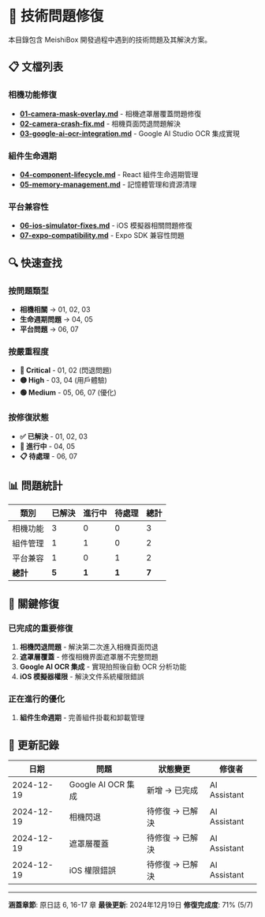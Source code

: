 # 🔧 技術問題修復

本目錄包含 MeishiBox 開發過程中遇到的技術問題及其解決方案。

## 📋 文檔列表

### 相機功能修復
- [**01-camera-mask-overlay.md**](./01-camera-mask-overlay.md) - 相機遮罩層覆蓋問題修復
- [**02-camera-crash-fix.md**](./02-camera-crash-fix.md) - 相機頁面閃退問題解決
- [**03-google-ai-ocr-integration.md**](./03-google-ai-ocr-integration.md) - Google AI Studio OCR 集成實現

### 組件生命週期
- [**04-component-lifecycle.md**](./04-component-lifecycle.md) - React 組件生命週期管理
- [**05-memory-management.md**](./05-memory-management.md) - 記憶體管理和資源清理

### 平台兼容性
- [**06-ios-simulator-fixes.md**](./06-ios-simulator-fixes.md) - iOS 模擬器相關問題修復
- [**07-expo-compatibility.md**](./07-expo-compatibility.md) - Expo SDK 兼容性問題

## 🔍 快速查找

### 按問題類型
- **相機相關** → 01, 02, 03
- **生命週期問題** → 04, 05
- **平台問題** → 06, 07

### 按嚴重程度
- **🔴 Critical** - 01, 02 (閃退問題)
- **🟡 High** - 03, 04 (用戶體驗)
- **🟢 Medium** - 05, 06, 07 (優化)

### 按修復狀態
- **✅ 已解決** - 01, 02, 03
- **🔄 進行中** - 04, 05
- **📋 待處理** - 06, 07

## 📊 問題統計

| 類別 | 已解決 | 進行中 | 待處理 | 總計 |
|------|--------|--------|--------|------|
| 相機功能 | 3 | 0 | 0 | 3 |
| 組件管理 | 1 | 1 | 0 | 2 |
| 平台兼容 | 1 | 0 | 1 | 2 |
| **總計** | **5** | **1** | **1** | **7** |

## 🎯 關鍵修復

### 已完成的重要修復
1. **相機閃退問題** - 解決第二次進入相機頁面閃退
2. **遮罩層覆蓋** - 修復相機界面遮罩層不完整問題
3. **Google AI OCR 集成** - 實現拍照後自動 OCR 分析功能
4. **iOS 模擬器權限** - 解決文件系統權限錯誤

### 正在進行的優化
1. **組件生命週期** - 完善組件掛載和卸載管理

## 📅 更新記錄

| 日期 | 問題 | 狀態變更 | 修復者 |
|------|------|----------|--------|
| 2024-12-19 | Google AI OCR 集成 | 新增 → 已完成 | AI Assistant |
| 2024-12-19 | 相機閃退 | 待修復 → 已解決 | AI Assistant |
| 2024-12-19 | 遮罩層覆蓋 | 待修復 → 已解決 | AI Assistant |
| 2024-12-19 | iOS 權限錯誤 | 待修復 → 已解決 | AI Assistant |

---

**涵蓋章節**: 原日誌 6, 16-17 章
**最後更新**: 2024年12月19日
**修復完成度**: 71% (5/7)
